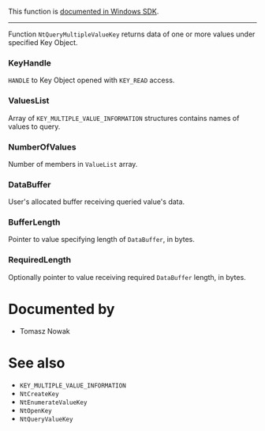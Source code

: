 This function is [documented in Windows SDK](https://learn.microsoft.com/en-us/windows/win32/api/winternl/nf-winternl-ntquerymultiplevaluekey).

---

Function `NtQueryMultipleValueKey` returns data of one or more values under specified Key Object.

### KeyHandle

`HANDLE` to Key Object opened with `KEY_READ` access.

### ValuesList

Array of `KEY_MULTIPLE_VALUE_INFORMATION` structures contains names of values to query.

### NumberOfValues

Number of members in `ValueList` array.

### DataBuffer

User's allocated buffer receiving queried value's data.

### BufferLength

Pointer to value specifying length of `DataBuffer`, in bytes.

### RequiredLength

Optionally pointer to value receiving required `DataBuffer` length, in bytes.

# Documented by

* Tomasz Nowak

# See also

* `KEY_MULTIPLE_VALUE_INFORMATION`
* `NtCreateKey`
* `NtEnumerateValueKey`
* `NtOpenKey`
* `NtQueryValueKey`
